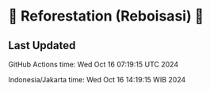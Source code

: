 
# 🌳 Reforestation (Reboisasi) 🌲

## Last Updated

GitHub Actions time: Wed Oct 16 07:19:15 UTC 2024

Indonesia/Jakarta time: Wed Oct 16 14:19:15 WIB 2024
